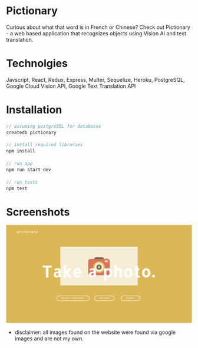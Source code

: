# Pictionary

Curious about what that word is in French or Chinese? Check out Pictionary - a web based application that recognizes objects using Vision AI and text translation. 

# Technolgies

Javscript, React, Redux, Express, Multer, Sequelize, Heroku, PostgreSQL, Google Cloud Vision API, Google Text Translation API

# Installation

```js
// assuming postgreSQL for databases
createdb pictionary

// install required libraries
npm install 

// run app
npm run start-dev

// run tests
npm test
```

# Screenshots
![home page](https://github.com/ath-chen/pictionary/blob/master/pictionary-thumbnail.png)

* disclaimer: all images found on the website were found via google images and are not my own. 


